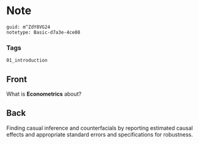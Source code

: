 # Note
```
guid: m^ZdY8VG24
notetype: Basic-d7a3e-4ce08
```

### Tags
```
01_introduction
```

## Front
What is <b>Econometrics</b> about?

## Back
Finding casual inference and counterfacials by reporting estimated causal effects and appropriate standard errors and specifications for robustness.
